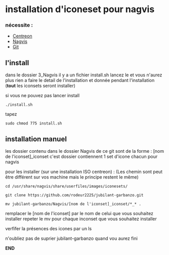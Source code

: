 # installation d'iconeset pour nagvis

### nécessite : 
+ [Centreon](https://www.centreon.com/en/) 
+ [Nagvis](http://www.sugarbug.fr/atelier/techniques/ihmweb/cartographie_supervision/centreon-web28x_nagvis-19x/)
+ [Git](https://gist.github.com/derhuerst/1b15ff4652a867391f03)

## l'install

dans le dossier 3_Nagvis il y a un fichier install.sh lancez le et vous n'aurez plus rien a faire le detail de l'installation et donnée pendant l'installation (__tout__ les iconsets seront installer)

si vous ne pouvez pas lancer install

```Shell
./install.sh
```

tapez

```Shell
sudo chmod 775 install.sh
```

## installation manuel

les dossier contenu dans le dossier Nagvis de ce git sont de la forme :
  [nom de l'iconset]_iconset
c'est dossier contiennent 1 set d'icone chacun pour nagvis

pour les installer (sur une installation ISO centreon) :
(Les chemin sont peut être différent sur vos machine mais le principe restent le même)

```shell
cd /usr/share/nagvis/share/userfiles/images/iconesets/
```

```shell
git clone https://github.com/rodeur2225/jubilant-garbanzo.git
```

```shell
mv jubilant-garbanzo/Nagvis/[nom de l'iconset]_iconset/*_* .
```
remplacer le [nom de l'iconset] par le nom de celui que vous souhaitez installer
repeter le mv pour chaque inconset que vous souhaitez installer

verfifer la présences des icones par un ls

n'oubliez pas de suprier jubilant-garbanzo quand vou aurez fini

__END__
